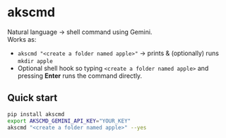 # akscmd

Natural language → shell command using Gemini.  
Works as:
- `akscmd "<create a folder named apple>"` → prints & (optionally) runs `mkdir apple`
- Optional shell hook so typing `<create a folder named apple>` and pressing **Enter** runs the command directly.

## Quick start
```bash
pip install akscmd
export AKSCMD_GEMINI_API_KEY="YOUR_KEY"
akscmd "<create a folder named apple>" --yes
